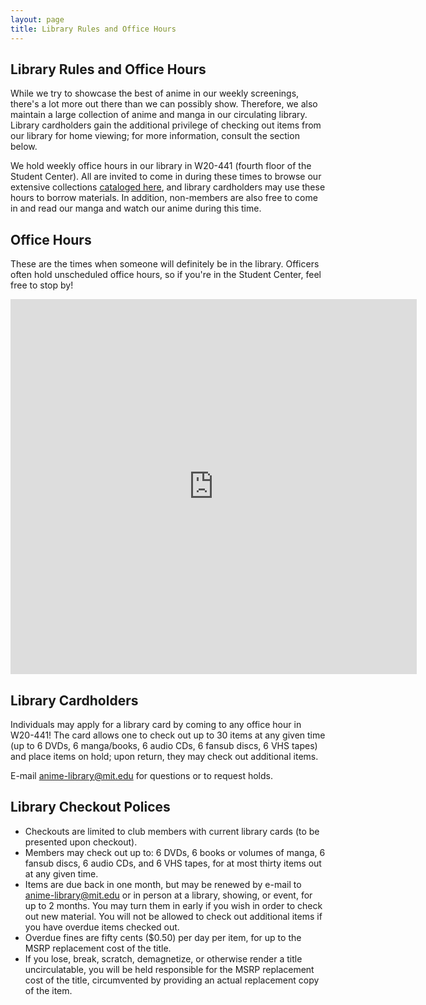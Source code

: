 ```yaml
---
layout: page
title: Library Rules and Office Hours
---
```


Library Rules and Office Hours
------------------------------

While we try to showcase the best of anime in our weekly screenings, there's a lot more out there than we can possibly show. Therefore, we also maintain a large collection of anime and manga in our circulating library. Library cardholders gain the additional privilege of checking out items from our library for home viewing; for more information, consult the section below.

We hold weekly office hours in our library in W20-441 (fourth floor of the Student Center). All are invited to come in during these times to browse our extensive collections [cataloged here](https://www.libib.com/u/mitanime), and library cardholders may use these hours to borrow materials. In addition, non-members are also free to come in and read our manga and watch our anime during this time.

Office Hours
------------

These are the times when someone will definitely be in the library. Officers often hold unscheduled office hours, so if you're in the Student Center, feel free to stop by!
<center><iframe src="https://www.google.com/calendar/embed?mode=WEEK&amp;height=800&amp;wkst=1&amp;bgcolor=%23FFFFFF&amp;src=ed9b6ocj7rk8g1629i4dfo7mac%40group.calendar.google.com&amp;color=%232952A3&amp;ctz=America%2FNew_York" style=" border-width:0 " width="650" height="600" frameborder="0" scrolling="no"></iframe></center>


Library Cardholders
-------------------

Individuals may apply for a library card by coming to any office hour in W20-441! The card allows one to check out up to 30 items at any given time (up to 6 DVDs, 6 manga/books, 6 audio CDs, 6 fansub discs, 6 VHS tapes) and place items on hold; upon return, they may check out additional items.

E-mail <anime-library@mit.edu> for questions or to request holds.


Library Checkout Polices
-----------------

-   Checkouts are limited to club members with current library cards (to be presented upon checkout).
-   Members may check out up to: 6 DVDs, 6 books or volumes of manga, 6 fansub discs, 6 audio CDs, and 6 VHS tapes, for at most thirty items out at any given time.
-   Items are due back in one month, but may be renewed by e-mail to <anime-library@mit.edu> or in person at a library, showing, or event, for up to 2 months. You may turn them in early if you wish in order to check out new material. You will not be allowed to check out additional items if you have overdue items checked out.
-   Overdue fines are fifty cents ($0.50) per day per item, for up to the MSRP replacement cost of the title.
-   If you lose, break, scratch, demagnetize, or otherwise render a title uncirculatable, you will be held responsible for the MSRP replacement cost of the title, circumvented by providing an actual replacement copy of the item.

